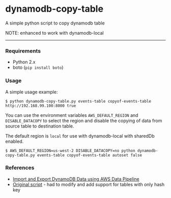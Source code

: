 # dynamodb-copy-table
A simple python script to copy dynamodb table

NOTE: enhanced to work with dynamodb-local

---

### Requirements

- Python 2.x
- boto (`pip install boto`)

### Usage

A simple usage example:

```shell
$ python dynamodb-copy-table.py events-table copyof-events-table http://192.168.99.100:8000 true
```

You can use the environment variables `AWS_DEFAULT_REGION` and `DISABLE_DATACOPY` to select the region and disable the copying of data from source table to destination table.

The default region is `local` for use with dynamodb-local with sharedDb enabled.

```shell
$ AWS_DEFAULT_REGION=us-west-2 DISABLE_DATACOPY=no python dynamodb-copy-table.py events-table copyof-events-table autoset false
```

### References

- [Import and Export DynamoDB Data using AWS Data Pipeline](http://docs.aws.amazon.com/datapipeline/latest/DeveloperGuide/dp-importexport-ddb.html)
- [Original script](https://gist.github.com/iomz/9774415) - had to modify and add support for tables with only hash key
